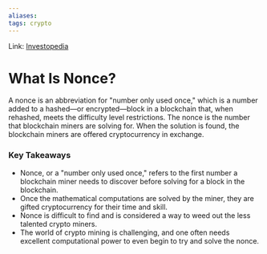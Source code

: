 ```yaml
---
aliases:
tags: crypto
---
```

Link: [Investopedia](https://www.investopedia.com/terms/n/nonce.asp)

# What Is Nonce?
A nonce is an abbreviation for "number only used once," which is a number added to a hashed—or encrypted—block in a blockchain that, when rehashed, meets the difficulty level restrictions. The nonce is the number that blockchain miners are solving for. When the solution is found, the blockchain miners are offered cryptocurrency in exchange.

### Key Takeaways
-   Nonce, or a "number only used once," refers to the first number a blockchain miner needs to discover before solving for a block in the blockchain.
-   Once the mathematical computations are solved by the miner, they are gifted cryptocurrency for their time and skill.
-   Nonce is difficult to find and is considered a way to weed out the less talented crypto miners.
-   The world of crypto mining is challenging, and one often needs excellent computational power to even begin to try and solve the nonce.